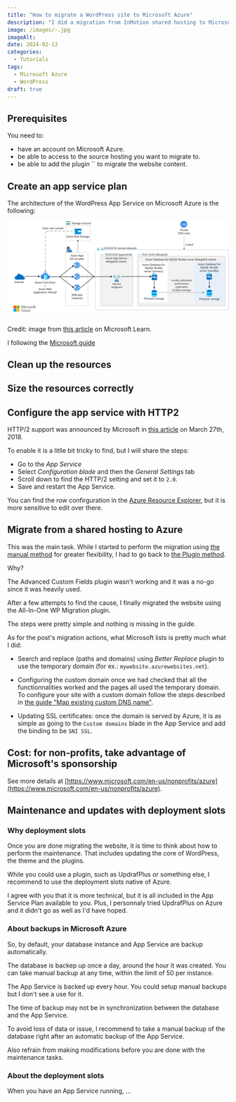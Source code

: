 ```yaml
---
title: "How to migrate a WordPress site to Microsoft Azure"
description: "I did a migration from InMotion shared hosting to Microsoft Azure in 2023 for a non profit organization in the US. I learned a lot as a first experience with Azure. Here is how it went."
image: /images/-.jpg
imageAlt:
date: 2024-02-13
categories:
  - Tutorials
tags:
  - Microsoft Azure
  - WordPress
draft: true
---
```


## Prerequisites

You need to:

- have an account on Microsoft Azure.
- be able to access to the source hosting you want to migrate to.
- be able to add the plugin `` to migrate the website content.

## Create an app service plan

The architecture of the WordPress App Service on Microsoft Azure is the following:

![Diagram from Microsoft Learn](images/wordpress-app-service-diagram.png)

Credit: image from [this article](https://learn.microsoft.com/en-us/azure/architecture/example-scenario/infrastructure/wordpress-app-service) on Microsoft Learn.

I following the [Microsoft guide](https://learn.microsoft.com/en-us/azure/app-service/migrate-wordpress)

## Clean up the resources

## Size the resources correctly

## Configure the app service with HTTP2

HTTP/2 support was announced by Microsoft in [this article](https://azure.microsoft.com/fr-fr/blog/announcing-http-2-support-in-azure-app-service/) on March 27th, 2018.

To enable it is a litlle bit tricky to find, but I will share the steps:

- Go to the _App Service_
- Select _Configuration blade_ and then the _General Settings_ tab
- Scroll down to find the HTTP/2 setting and set it to `2.0`.
- Save and restart the App Service.

You can find the row confirguration in the [Azure Resource Explorer](https://resources.azure.com), but it is more sensitive to edit over there.

## Migrate from a shared hosting to Azure

This was the main task. While I started to perform the migration using [the manual method](https://learn.microsoft.com/en-us/azure/app-service/migrate-wordpress#manual-migration-process) for greater flexibility, I had to go back to [the Plugin method](https://learn.microsoft.com/en-us/azure/app-service/migrate-wordpress#migrate-wordpress-with-all-in-one-wp-migration-plugin).

Why?

The Advanced Custom Fields plugin wasn't working and it was a no-go since it was heavily used.

After a few attempts to find the cause, I finally migrated the website using the All-In-One WP Migration plugin.

The steps were pretty simple and nothing is missing in the guide.

As for the post's migration actions, what Microsoft lists is pretty much what I did:

- Search and replace (paths and domains) using _Better Replace_ plugin to use the temporary domain (for ex.: `mywebsite.azurewebsites.net`).

- Configuring the custom domain once we had checked that all the functionnalities worked and the pages all used the temporary domain. To configure your site with a custom domain follow the steps described in [the guide "Map existing custom DNS name"](https://learn.microsoft.com/en-us/azure/app-service/app-service-web-tutorial-custom-domain).

- Updating SSL certificates: once the domain is served by Azure, it is as simple as going to the `Custom domains` blade in the App Service and add the binding to be `SNI SSL`.

## Cost: for non-profits, take advantage of Microsoft's sponsorship

See more details at [https://www.microsoft.com/en-us/nonprofits/azure](https://www.microsoft.com/en-us/nonprofits/azure).

## Maintenance and updates with deployment slots

### Why deployment slots

Once you are done migrating the website, it is time to think about how to perform the maintenance. That includes updating the core of WordPress, the theme and the plugins.

While you could use a plugin, such as UpdrafPlus or something else, I recommend to use the deployment slots native of Azure.

I agree with you that it is more technical, but it is all included in the App Service Plan available to you. Plus, I personnaly tried UpdrafPlus on Azure and it didn't go as well as I'd have hoped.

### About backups in Microsoft Azure

So, by default, your database instance and App Service are backup automatically.

The database is backep up once a day, around the hour it was created.
You can take manual backup at any time, within the limit of 50 per instance.

The App Service is backed up every hour. You could setup manual backups but I don't see a use for it.

The time of backup may not be in synchronization between the database and the App Service.

To avoid loss of data or issue, I recommend to take a manual backup of the database right after an automatic backup of the App Service.

Also refrain from making modifications before you are done with the maintenance tasks.

### About the deployment slots

When you have an App Service running, ...
